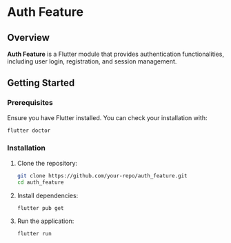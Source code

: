 # Auth Feature

## Overview

**Auth Feature** is a Flutter module that provides authentication functionalities, including user login, registration, and session management.

## Getting Started

### Prerequisites

Ensure you have Flutter installed. You can check your installation with:

```sh
flutter doctor
```

### Installation

1. Clone the repository:
   ```sh
   git clone https://github.com/your-repo/auth_feature.git
   cd auth_feature
   ```
2. Install dependencies:
   ```sh
   flutter pub get
   ```
3. Run the application:
   ```sh
   flutter run
   ```
